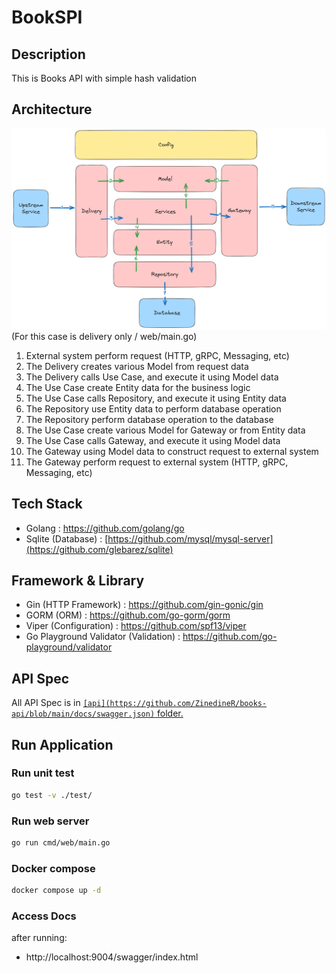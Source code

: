 # BookSPI

## Description

This is Books API with simple hash validation

## Architecture

![Clean Architecture](architecture.png)
(For this case is delivery only / web/main.go)
1. External system perform request (HTTP, gRPC, Messaging, etc)
2. The Delivery creates various Model from request data
3. The Delivery calls Use Case, and execute it using Model data
4. The Use Case create Entity data for the business logic
5. The Use Case calls Repository, and execute it using Entity data
6. The Repository use Entity data to perform database operation
7. The Repository perform database operation to the database
8. The Use Case create various Model for Gateway or from Entity data
9. The Use Case calls Gateway, and execute it using Model data
10. The Gateway using Model data to construct request to external system 
11. The Gateway perform request to external system (HTTP, gRPC, Messaging, etc)

## Tech Stack

- Golang : https://github.com/golang/go
- Sqlite (Database) : [https://github.com/mysql/mysql-server](https://github.com/glebarez/sqlite)

## Framework & Library

- Gin (HTTP Framework) : https://github.com/gin-gonic/gin
- GORM (ORM) : https://github.com/go-gorm/gorm
- Viper (Configuration) : https://github.com/spf13/viper
- Go Playground Validator (Validation) : https://github.com/go-playground/validator

## API Spec

All API Spec is in [`[api](https://github.com/ZinedineR/books-api/blob/main/docs/swagger.json)` folder.](https://github.com/ZinedineR/books-api/blob/main/docs/swagger.json)



## Run Application

### Run unit test

```bash
go test -v ./test/
```

### Run web server

```bash
go run cmd/web/main.go
```

### Docker compose

```bash
docker compose up -d
```

### Access Docs

after running:
- http://localhost:9004/swagger/index.html
